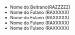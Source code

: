 - Nome do Beltrano(RAZZZZZ)
- Nome do Fulano  (RAXXXXX)
- Nome do Fulano  (RAXXXXX)
- Nome do Fulano  (RAXXXXX)
- Nome do Fulano  (RAXXXXX)